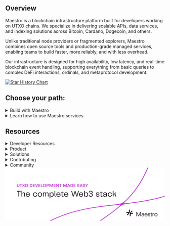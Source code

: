 ## Overview

Maestro is a blockchain infrastructure platform built for developers working on UTXO chains. We specialize in delivering scalable APIs, data services, and indexing solutions across Bitcoin, Cardano, Dogecoin, and others.

Unlike traditional node providers or fragmented explorers, Maestro combines open source tools and production-grade managed services, enabling teams to build faster, more reliably, and with less overhead.

Our infrastructure is designed for high availability, low latency, and real-time blockchain event handling, supporting everything from basic queries to complex DeFi interactions, ordinals, and metaprotocol development.

[![Star History Chart](https://api.star-history.com/svg?repos=maestro-org/maestro-symphony,maestro-org/maestro-mcp-server&type=Date)](https://www.star-history.com/#maestro-org/maestro-symphony&maestro-org/maestro-mcp-server&Date)

## Choose your path:

<details><summary>Build with Maestro</summary>

-   \[Get Started] [Start building on Maestro](https://docs.gomaestro.org/getting-started)

-   \[Explore APIs] [Explore the full Maestro API suite](https://docs.gomaestro.org)

-   [Bitcoin](https://docs.gomaestro.org/bitcoin)

-   [Cardano](https://docs.gomaestro.org/cardano)

-   [Dogecoin](https://docs.gomaestro.org/dogecoin)

-   [Arch Network](https://docs.gomaestro.org/arch-network)

-   [Midnight](https://docs.gomaestro.org/midnight)

</details>

<details><summary>Learn how to use Maestro services</summary>

-   [Market Price API + TradingView Charts](https://docs.gomaestro.org/bitcoin/tutorials-and-guides/maestro-market-price-api-and-tradingview-lightweight-charts-tutorial)
-   [Maestro MCP + Claude](https://docs.gomaestro.org/bitcoin/tutorials-and-guides/mcp-interact-with-bitcoin-via-an-llm)
-   [Best-in-Slot Migration Guide](https://docs.gomaestro.org/bitcoin/tutorials-and-guides/best-in-slot-migration-guide)
-   [How to Add a Custom Index in Maestro Symphony](https://docs.gomaestro.org/bitcoin/tutorials-and-guides/how-to-add-a-custom-index-in-maestro-symphony)
-   [Mempool.space Migration Guide](https://docs.gomaestro.org/bitcoin/tutorials-and-guides/mempool-space-migration-guide)
-   [Configure Esplora Proxy with BDK](https://docs.gomaestro.org/bitcoin/tutorials-and-guides/configure-the-esplora-proxy-with-bdk)

</details>

## Resources

<details><summary>Developer Resources</summary>

-   [Official Documentation](https://docs.gomaestro.org)
-   [Bitcoin Block Explorer](https://explorer.gomaestro.org/bitcoin/mainnet/)
-   [Platform](https://gomaestro.org/dapp-platform)
-   [Developer Hub](https://gomaestro.org/documentation)
-   [Service Status](https://status.gomaestro.org/)

</details>

<details><summary>Product</summary>

-   [Blog](https://www.gomaestro.org/blog)
-   [FAQ](https://www.gomaestro.org/about-us#faq)
-   [Newsletter](https://newsletter.gomaestro.org/)
-   [Pricing](https://www.gomaestro.org/pricing)
-   [Product Updates](https://maestro-product.beehiiv.com/)

</details>

<details><summary>Solutions</summary>

-   [Analytics](https://www.gomaestro.org/solutions/analytics)
-   [DeFi](https://www.gomaestro.org/solutions/defi)
-   [Gaming](https://www.gomaestro.org/solutions/gaming)
-   [Ordinals](https://www.gomaestro.org/solutions/nft)
-   [Trading](https://www.gomaestro.org/solutions/trading)
-   [Wallet](https://www.gomaestro.org/solutions/wallet)

</details>

<details><summary>Contributing</summary>

-   [Contribute to Maestro's open-source ICP metaprotocol canister](https://github.com/maestro-org/maestro-bitcoin-metaprotocols-canister)
-   [Contribute to Maestro's open-source indexer - Maestro Symphony](https://github.com/maestro-org/maestro-symphony)

    <h3 align="center">Orchestrated with Maestro</span></h3>
    <table align="center" style="justify-content: center;align-items: center;display: flex;">
    <tr>
    <td align="center">
    <img src="https://github.com/user-attachments/assets/c48fc3ce-e3ee-4d02-87a9-23ba800d2899" height="50px;" alt="MIDL" />
    <br />
    <a style="text-decoration:none;" href="https://midl.xyz/" target="_blank">MIDL</a>
    </td>
    <td align="center">
    <img src="https://github.com/user-attachments/assets/f94eee28-bdb2-4673-977a-db504825a82a" height="50px;" alt="Liquidium" />
    <br />
    <a style="text-decoration:none;" href="https://liquidium.fi/" target="_blank">Liquidium</a>
    </td>
    </tr>
    </table>

More coming soon!

</details>

<details><summary>Community</summary>

-   [Discord](https://discord.gg/zvXv3TxD)
-   [LinkedIn](https://www.linkedin.com/company/gomaestro/)
-   [support@gomaestro.org](https://mailto:support@gomaestro.org)
-   [X](https://x.com/GoMaestroOrg)

</details>

<img src="https://github.com/maestro-org/.github/blob/main/profile/banner.png?raw=true" alt="banner">
